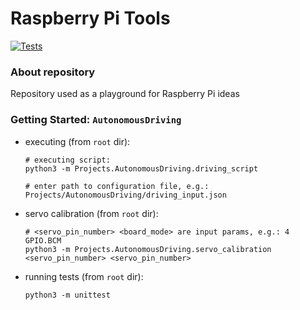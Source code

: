 # Raspberry Pi Tools
[![Tests](https://github.com/francudina/Raspberry-Pi-Tools/actions/workflows/tests.yaml/badge.svg)](https://github.com/francudina/Raspberry-Pi-Tools/blob/main/.github/workflows/tests.yaml)


### About repository
Repository used as a playground for Raspberry Pi ideas

### Getting Started: `AutonomousDriving`

- executing (from `root` dir):
    ```
    # executing script:
    python3 -m Projects.AutonomousDriving.driving_script
  
    # enter path to configuration file, e.g.:
    Projects/AutonomousDriving/driving_input.json
    ```
  
- servo calibration (from `root` dir):
    ```
    # <servo_pin_number> <board_mode> are input params, e.g.: 4 GPIO.BCM
    python3 -m Projects.AutonomousDriving.servo_calibration <servo_pin_number> <servo_pin_number>
    ```
  
- running tests (from `root` dir):
  ```
  python3 -m unittest
  ```
